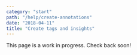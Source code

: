 ```yaml
---
category: "start"
path: "/help/create-annotations"
date: "2018-04-11"
title: "Create tags and insights"
---
```


This page is a work in progress. Check back soon!

